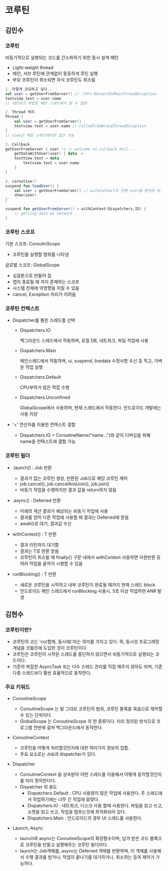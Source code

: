 # 코루틴
## 김민수

### 코루틴

비동기적으로 실행되는 코드를 간소화하기 위한 동시 설계 패턴

- Light-weight thread
- 메인, 서브 루틴에 관계없이 동등하게 루틴 실행
- 부모 코루틴이 취소되면 자식 코루틴도 취소됨

``` kotlin
1. 이렇게 코딩하고 싶다..
val user = getUserFromServer() // 그러나 NetworkOnMainThreadException
textview.text = user.name
// 네트워크 작업은 메인 스레드에서 할 수 없음

2. Thread 처리
Thread {
	val user = getUserFromServer()
	textview.text = user.name // CalledFromWrongThreadException
}
// view는 메인 스레드에서만 접근 가능

3. Callback
getUserFromServer { user -> // welcome to callback hell...
    getDataWithUser(user) { data ->
	textView.text = data	                          
      	textview.text = user.name
    }
}

4. coroutine!!
suspend fun loadUser() {
	val user = getUserFromServer() // withContext로 인해 user를 받아온 뒤 show() 실행
	show(user)
}

suspend fun getUserFromServer() = withContext(Dispatchers.IO) {
	// getting data on network..
}
```

### 코루틴 스코프

기본 스코프: CoroutinScope

- 코루틴을 실행할 범위를 나타냄

글로벌 스코프: GlobalScope

- 싱글톤으로 만들어 짐
- 앱이 종료될 때 까지 존재하는 스코프
- 시스템 전체에 악영향을 끼칠 수 있음
- cancel, Exception 처리가 어려움

### 코루틴 컨텍스트

- Dispatcher를 통한 스레드풀 선택

  - Dispatchers.IO

    백그라운드 스레드에서 작동하며, 로컬 DB, 네트워크, 파일 작업에 사용

  - Dispatchers.Main

    메인스레드에서 작동하며, ui, suspend, livedata 수정사항 수신 등 작고, 가벼운 작업 실행

  - Dispatchers.Default

    CPU부하가 많은 작업 수행

  - Dispatchers.Unconfined

    GlobalScope에서 사용하며, 현재 스레드에서 작동한다. 안드로이드 개발에는 사용 지양

- '+' 연산자를 이용한 컨텍스트 결합

  - Dispatchers.IO + CoroutineName("name...")와 같이 디버깅을 위해 name을 컨텍스트에 결합 가능


### 코루틴 빌더

- .launch() : Job 반환
  - 결과가 없는 코루틴 생성, 반환된 Job으로 해당 코루틴 제어
  - job.cancel(), job.cancelAndJoin(), job.join()
  - 비동기 작업을 수행하지만 결과 값을 return하지 않음

- .async() : Deferred<T> 반환
  - 미래의 계산 결과가 예상되는 비동기 작업에 사용
  - 결과를 얻어 다른 작업에 사용할 때 결과는 Deferred<T>에 받음
  - await()로 대기, 결과값 수신
- withContext() : T 반환
  - 결과 리턴까지 대기함
  - 결과는 T로 반환 받음
  - 코루틴이 취소될 때 finally{} 구문 내에서 withContext 사용하면 자원반환 등 여러 작업을 끝까지 시행할 수 있음
- runBlocking() : T 반환
  - 새로운 코루틴을 시작하고 내부 코루틴이 완료될 때까지 현재 스레드 block
  - 안드로이드 메인 스레드에서 runBlocking 사용시, 5초 이상 작업하면 ANR 발생

## 김현수
	
### 코루틴이란?
- 코루틴의 코는 'co(함께, 동시에)'라는 의미를 가지고 있다. 즉, 동시성 프로그래밍 개념을 코틀린에 도입한 것이 코루틴이다.
- 코루틴은 코루틴이 시작된 스레드를 중단하지 않으면서 비동기적으로 실행되는 코드이다.
- 기존의 복잡한 AsyncTask 또는 다수 스레드 관리를 직접 해주지 않아도 되며, 기존 다중 스레드보다 훨씬 효율적으로 동작한다.

### 주요 키워드
- CoroutineScope
	- CoroutineScope 는 말 그대로 코루틴의 범위, 코루틴 블록을 묶음으로 제어할수 있는 단위이다.
	- GlobalScope 는 CoroutineScope 의 한 종류이다. 미리 정의된 방식으로 프로그램 전반에 걸쳐 백그라운드에서 동작한다.

- CoroutineContext
	- 코루틴을 어떻게 처리할것인지에 대한 여러가지 정보의 집합.
	- 주요 요소로는 Job과 dispatcher가 있다.

- Dispatcher
	- CoroutineContext 을 상속받아 어떤 스레드를 이용해서 어떻게 동작할것인지를 미리 정의한다다.
	- Dispatcher 의 용도
		- Dispatchers.Default : CPU 사용량이 많은 작업에 사용한다. 주 스레드에서 작업하기에는 너무 긴 작업에 알맞다.
		- Dispatchers.IO : 네트워크, 디스크 사용 할때 사용한다. 파일을 읽고 쓰고, 소켓을 읽고 쓰고, 작업을 멈추는것에 최적화되어 있다.
		- Dispatchers.Main : 안드로이드의 경우 UI 스레드를 사용한다.

- Launch, Async
	- launch와 async는 CoroutineScope의 확장함수이며, 넘겨 받은 코드 블록으로 코루틴을 만들고 실행해주는 코루틴 빌더이다.
	- launch는 Job객체를, async는 Deferred 객체를 반환하며, 이 객체를 사용해서 수행 결과를 받거나, 작업이 끝나기를 대기하거나, 취소하는 등의 제어가 가능하다.
